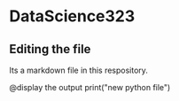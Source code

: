 # DataScience323

## Editing the file

Its a markdown file in this respository.

@display the output
print("new python file")


